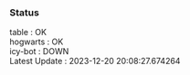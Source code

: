 ### Status


table : OK  
hogwarts : OK  
icy-bot : DOWN  
Latest Update : 2023-12-20 20:08:27.674264
